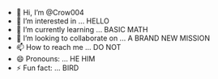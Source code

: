 - 👋 Hi, I’m @Crow004
- 👀 I’m interested in ... HELLO
- 🌱 I’m currently learning ... BASIC MATH
- 💞️ I’m looking to collaborate on ... A BRAND NEW MISSION
- 📫 How to reach me ... DO NOT
- 😄 Pronouns: ... HE HIM
- ⚡ Fun fact: ... BIRD

<!---
Crow004/Crow004 is a ✨ special ✨ repository because its `README.md` (this file) appears on your GitHub profile.
You can click the Preview link to take a look at your changes.
--->
